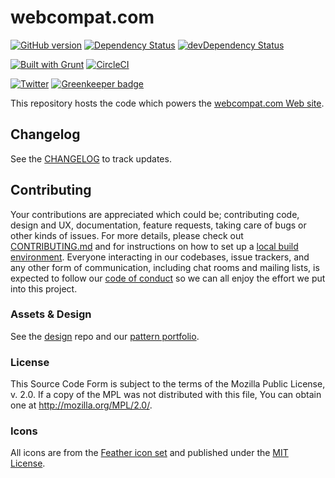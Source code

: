 # webcompat.com


[![GitHub version](https://badge.fury.io/gh/webcompat%2Fwebcompat.com.svg)](https://badge.fury.io/gh/webcompat%2Fwebcompat.com)
[![Dependency Status](https://david-dm.org/webcompat/webcompat.com.svg)](https://david-dm.org/webcompat/webcompat.com)
[![devDependency Status](https://david-dm.org/webcompat/webcompat.com/dev-status.svg)](https://david-dm.org/webcompat/webcompat.com/)

[![Built with Grunt](https://gruntjs.com/cdn/builtwith.svg)](http://gruntjs.com/)
[![CircleCI](https://circleci.com/gh/webcompat/webcompat.com.svg?style=svg)](https://circleci.com/gh/webcompat/webcompat.com)

[![Twitter](https://img.shields.io/twitter/url/https/github.com/webcompat/webcompat.com.svg?style=social)](https://twitter.com/webcompat) [![Greenkeeper badge](https://badges.greenkeeper.io/webcompat/webcompat.com.svg)](https://greenkeeper.io/)



This repository hosts the code which powers the [webcompat.com Web site](http://webcompat.com/).

## Changelog

See the [CHANGELOG](https://github.com/webcompat/webcompat.com/blob/master/CHANGELOG.md) to track updates.

## Contributing

Your contributions are appreciated which could be; contributing code, design and UX, documentation, feature requests, taking care of bugs or other kinds of issues. For more details, please check out [CONTRIBUTING.md]( https://github.com/webcompat/webcompat.com/blob/master/.github/CONTRIBUTING.md) and for instructions on how to set up a [local build environment](https://github.com/webcompat/webcompat.com/blob/master/docs/dev-env-setup.md). Everyone interacting in our codebases, issue trackers, and any other form of communication, including chat rooms and mailing lists, is expected to follow our [code of conduct](https://github.com/webcompat/webcompat.com/blob/master/CODE_OF_CONDUCT.md) so we can all enjoy the effort we put into this project.

### Assets & Design

See the [design](https://github.com/webcompat/design) repo and our [pattern portfolio](http://webcompat.github.io/webcompat.com/).

### License

This Source Code Form is subject to the terms of the Mozilla Public
License, v. 2.0. If a copy of the MPL was not distributed with this
file, You can obtain one at http://mozilla.org/MPL/2.0/.

### Icons

All icons are from the [Feather icon set](https://github.com/feathericons/feather#feather) and published under the [MIT License](https://github.com/feathericons/feather/blob/master/LICENSE).
